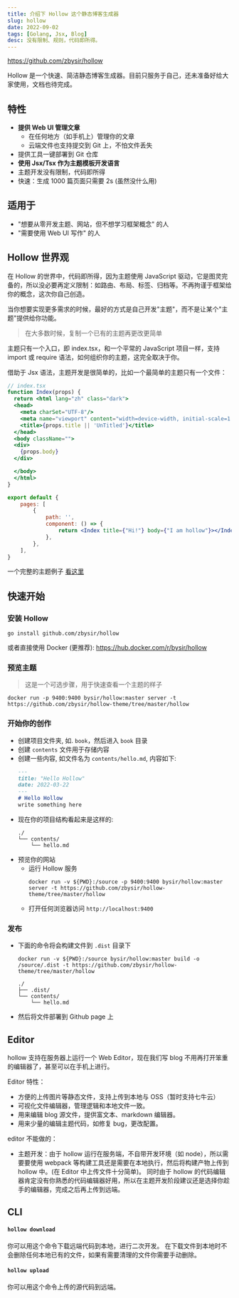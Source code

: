 ```yaml
---
title: 介绍下 Hollow 这个静态博客生成器
slug: hollow
date: 2022-09-02
tags: [Golang, Jsx, Blog]
desc: 没有限制、规则，代码即所得。
---
```


https://github.com/zbysir/hollow

Hollow 是一个快速、简洁静态博客生成器。目前只服务于自己，还未准备好给大家使用，文档也待完成。

## 特性

- **提供 Web UI 管理文章**
  - 在任何地方（如手机上）管理你的文章
  - 云端文件也支持提交到 Git 上，不怕文件丢失
- 提供工具一键部署到 Git 仓库
- **使用 Jsx/Tsx 作为主题模板开发语言**
- 主题开发没有限制，代码即所得
- 快速：生成 1000 篇页面只需要 2s (虽然没什么用)

## 适用于
- "想要从零开发主题、网站，但不想学习框架概念" 的人
- "需要使用 Web UI 写作" 的人

## Hollow 世界观
在 Hollow 的世界中，代码即所得，因为主题使用 JavaScript 驱动，它是图灵完备的，所以没必要再定义限制：如路由、布局、标签、归档等。不再拘谨于框架给你的概念，这次你自己创造。

当你想要实现更多需求的时候，最好的方式是自己开发"主题"，而不是让某个"主题"提供给你功能。

> 在大多数时候，复制一个已有的主题再更改更简单

主题只有一个入口，即 index.tsx，和一个平常的 JavaScript 项目一样，支持 import 或 require 语法，如何组织你的主题，这完全取决于你。

借助于 Jsx 语法，主题开发是很简单的，比如一个最简单的主题只有一个文件：

```jsx
// index.tsx
function Index(props) {
  return <html lang="zh" class="dark">
  <head>
    <meta charSet="UTF-8"/>
    <meta name="viewport" content="width=device-width, initial-scale=1.0" />
    <title>{props.title || 'UnTitled'}</title>
  </head>
  <body className="">
  <div>
    {props.body}
  </div>

  </body>
  </html>
}

export default {
    pages: [
        {
            path: '',
            component: () => {
                return <Index title={"Hi!"} body={"I am hollow"}></Index>
            },
        },
    ],
}
```

一个完整的主题例子 [看这里](https://github.com/zbysir/hollow-theme/tree/master/hollow)

## 快速开始
### 安装 Hollow
```shell
go install github.com/zbysir/hollow
```
或者直接使用 Docker (更推荐): https://hub.docker.com/r/bysir/hollow

### 预览主题
> 这是一个可选步骤，用于快速查看一个主题的样子

```shell
docker run -p 9400:9400 bysir/hollow:master server -t https://github.com/zbysir/hollow-theme/tree/master/hollow
```

### 开始你的创作
- 创建项目文件夹, 如. `book`，然后进入 `book` 目录
- 创建 `contents` 文件用于存储内容
- 创建一些内容, 如文件名为 `contents/hello.md`, 内容如下:
  ```markdown
  ---
  title: "Hello Hollow"
  date: 2022-03-22
  ---
  # Hello Hollow
  write something here
  ```
- 现在你的项目结构看起来是这样的:
  ```treeview
  ./
  └── contents/
      └── hello.md
  ```
- 预览你的网站
  - 运行 Hollow 服务
    ```shell
    docker run -v ${PWD}:/source -p 9400:9400 bysir/hollow:master server -t https://github.com/zbysir/hollow-theme/tree/master/hollow
    ```
  - 打开任何浏览器访问 `http://localhost:9400`

### 发布

- 下面的命令将会构建文件到 `.dist` 目录下
  ```shell
  docker run -v ${PWD}:/source bysir/hollow:master build -o /source/.dist -t https://github.com/zbysir/hollow-theme/tree/master/hollow
  ```
  ```treeview
  ./
  ├── .dist/
  └── contents/
      └── hello.md
  ```

- 然后将文件部署到 Github page 上

## Editor

hollow 支持在服务器上运行一个 Web Editor，现在我们写 blog 不用再打开笨重的编辑器了，甚至可以在手机上进行。

Editor 特性：

- 方便的上传图片等静态文件，支持上传到本地与 OSS（暂时支持七牛云）
- 可视化文件编辑器，管理逻辑和本地文件一致。
- 用来编辑 blog 源文件，提供富文本、markdown 编辑器。
- 用来少量的编辑主题代码，如修复 bug，更改配置。

editor 不能做的：

- 主题开发：由于 hollow 运行在服务端，不自带开发环境（如 node），所以需要要使用 webpack 等构建工具还是需要在本地执行，然后将构建产物上传到 hollow 中。(在 Editor 中上传文件十分简单)。
  同时由于 hollow 的代码编辑器肯定没有你熟悉的代码编辑器好用，所以在主题开发阶段建议还是选择你趁手的编辑器，完成之后再上传到远端。

## CLI

#### `hollow download`

你可以用这个命令下载远端代码到本地，进行二次开发。
在下载文件到本地时不会删除任何本地已有的文件，如果有需要清理的文件你需要手动删除。

#### `hollow upload`

你可以用这个命令上传的源代码到远端。
